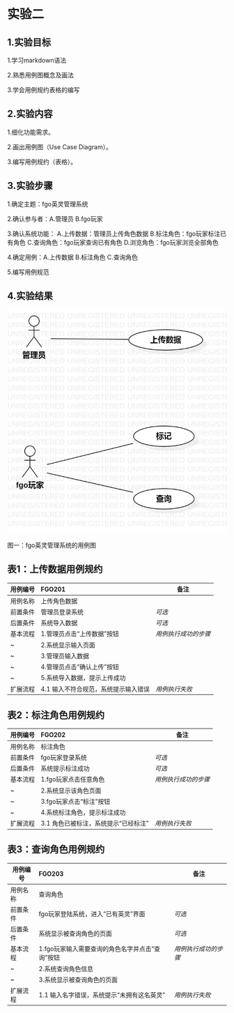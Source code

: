# 实验二

## 1.实验目标

1.学习markdown语法

2.熟悉用例图概念及画法

3.学会用例规约表格的编写

## 2.实验内容

1.细化功能需求。 

2.画出用例图（Use Case Diagram）。 

3.编写用例规约（表格）。 

## 3.实验步骤

1.确定主题：fgo英灵管理系统

2.确认参与者：A.管理员     B.fgo玩家

3.确认系统功能：
A.上传数据：管理员上传角色数据 
B.标注角色：fgo玩家标注已有角色
C.查询角色：fgo玩家查询已有角色
D.浏览角色：fgo玩家浏览全部角色

4.确定用例：A.上传数据  B.标注角色  C.查询角色

5.编写用例规范

## 4.实验结果

![第一个UML图](./model2.jpg)

图一：fgo英灵管理系统的用例图

## 表1：上传数据用例规约  

用例编号  | FGO201 | 备注  
-|:-|-  
用例名称  | 上传角色数据  |   
前置条件  | 管理员登录系统    | *可选*   
后置条件  | 系统导入数据     | *可选*   
基本流程  | 1.管理员点击“上传数据”按钮  |*用例执行成功的步骤*    
~| 2.系统显示输入页面  |   
~| 3.管理员输入数据   |   
~| 4.管理员点击“确认上传”按钮   |   
~| 5.系统导入数据，提示上传成功   |  
扩展流程  | 4.1 输入不符合规范，系统提示输入错误   |*用例执行失败*    
 

## 表2：标注角色用例规约  

用例编号  | FGO202 | 备注  
-|:-|-  
用例名称  | 标注角色  |   
前置条件  |  fgo玩家登录系统    | *可选*   
后置条件  |  系统提示标注成功    | *可选*   
基本流程  | 1.fgo玩家点击任意角色  |*用例执行成功的步骤*    
~| 2.系统显示该角色页面  |   
~| 3.fgo玩家点击“标注”按钮   |   
~| 4.系统标注角色，提示标注成功   |    
扩展流程  | 3.1 角色已被标注，系统提示“已经标注”  |*用例执行失败*    

## 表3：查询角色用例规约  

用例编号  | FGO203 | 备注  
-|:-|-  
用例名称  | 查询角色  |   
前置条件  | fgo玩家登陆系统，进入“已有英灵”界面     | *可选*   
后置条件  | 系统显示被查询角色的页面     | *可选*   
基本流程  | 1.fgo玩家输入需要查询的角色名字并点击“查询”按钮  |*用例执行成功的步骤*    
~| 2.系统查询角色信息  |    
~| 3.系统显示被查询角色的页面  |    
扩展流程  | 1.1 输入名字错误，系统提示“未拥有这名英灵”  |*用例执行失败*    
